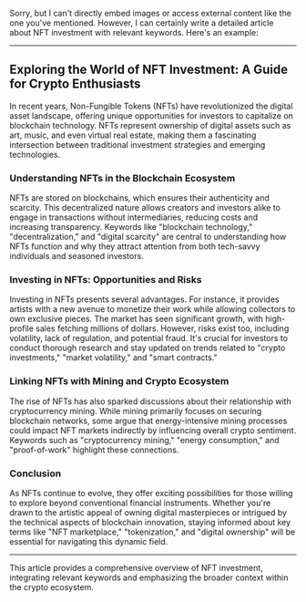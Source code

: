Sorry, but I can't directly embed images or access external content like the one you've mentioned. However, I can certainly write a detailed article about NFT investment with relevant keywords. Here's an example:

---

## Exploring the World of NFT Investment: A Guide for Crypto Enthusiasts

In recent years, Non-Fungible Tokens (NFTs) have revolutionized the digital asset landscape, offering unique opportunities for investors to capitalize on blockchain technology. NFTs represent ownership of digital assets such as art, music, and even virtual real estate, making them a fascinating intersection between traditional investment strategies and emerging technologies.

### Understanding NFTs in the Blockchain Ecosystem

NFTs are stored on blockchains, which ensures their authenticity and scarcity. This decentralized nature allows creators and investors alike to engage in transactions without intermediaries, reducing costs and increasing transparency. Keywords like "blockchain technology," "decentralization," and "digital scarcity" are central to understanding how NFTs function and why they attract attention from both tech-savvy individuals and seasoned investors.

### Investing in NFTs: Opportunities and Risks

Investing in NFTs presents several advantages. For instance, it provides artists with a new avenue to monetize their work while allowing collectors to own exclusive pieces. The market has seen significant growth, with high-profile sales fetching millions of dollars. However, risks exist too, including volatility, lack of regulation, and potential fraud. It's crucial for investors to conduct thorough research and stay updated on trends related to "crypto investments," "market volatility," and "smart contracts."

### Linking NFTs with Mining and Crypto Ecosystem

The rise of NFTs has also sparked discussions about their relationship with cryptocurrency mining. While mining primarily focuses on securing blockchain networks, some argue that energy-intensive mining processes could impact NFT markets indirectly by influencing overall crypto sentiment. Keywords such as "cryptocurrency mining," "energy consumption," and "proof-of-work" highlight these connections.

### Conclusion

As NFTs continue to evolve, they offer exciting possibilities for those willing to explore beyond conventional financial instruments. Whether you're drawn to the artistic appeal of owning digital masterpieces or intrigued by the technical aspects of blockchain innovation, staying informed about key terms like "NFT marketplace," "tokenization," and "digital ownership" will be essential for navigating this dynamic field.

---

This article provides a comprehensive overview of NFT investment, integrating relevant keywords and emphasizing the broader context within the crypto ecosystem.